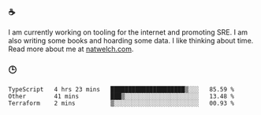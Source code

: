 ### ☕

I am currently working on tooling for the internet and promoting SRE. I am also writing some books and hoarding some data. I like thinking about time. Read more about me at [natwelch.com](https://natwelch.com).

### 🕒

<!--START_SECTION:waka-->
```text
TypeScript   4 hrs 23 mins   █████████████████████▒░░░   85.59 % 
Other        41 mins         ███▒░░░░░░░░░░░░░░░░░░░░░   13.48 % 
Terraform    2 mins          ▒░░░░░░░░░░░░░░░░░░░░░░░░   00.93 % 
```
<!--END_SECTION:waka-->
